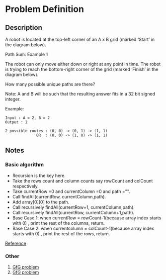 # Problem Definition

## Description

A robot is located at the top-left corner of an A x B grid (marked ‘Start’ in the diagram below).

Path Sum: Example 1

The robot can only move either down or right at any point in time. The robot is trying to reach the bottom-right corner of the grid (marked ‘Finish’ in the diagram below).

How many possible unique paths are there?

Note: A and B will be such that the resulting answer fits in a 32 bit signed integer.

Example:

```plaintext
Input : A = 2, B = 2
Output : 2

2 possible routes : (0, 0) -> (0, 1) -> (1, 1)
              OR  : (0, 0) -> (1, 0) -> (1, 1)
```

## Notes

### Basic algorithm

* Recursion is the key here.
* Take the rows count and col­umn counts say row­Count and col­Count respectively.
* Take cur­ren­tRow =0 and cur­rent­Col­umn =0 and path ="".
* Call findAll(currentRow, currentColumn,path).
* Add array[0][0] to the path.
* Call recursively findAll(currentRow+1, currentColumn,path).
* Call recursively findAll(currentRow, currentColumn+1,path).
* Base Case 1: when cur­ren­tRow = rowCount-1(because array index starts with 0) , print the rest of the columns, return.
* Base Case 2: when cur­rent­col­umn = colCount-1(because array index starts with 0) , print the rest of the rows, return.

[Reference](http://algorithms.tutorialhorizon.com/print-all-paths-from-top-left-to-bottom-right-in-two-dimensional-array/)

### Other

1. [GfG problem](http://www.geeksforgeeks.org/print-all-possible-paths-from-top-left-to-bottom-right-of-a-mxn-matrix/)
1. [GfG problem](http://www.geeksforgeeks.org/unique-paths-in-a-grid-with-obstacles/)